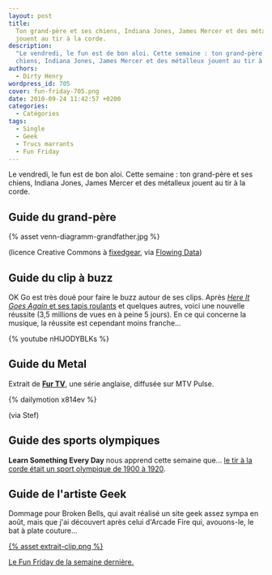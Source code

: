 ```yaml
---
layout: post
title:
  Ton grand-père et ses chiens, Indiana Jones, James Mercer et des métalleux
  jouent au tir à la corde.
description:
  "Le vendredi, le fun est de bon aloi. Cette semaine : ton grand-père et ses
  chiens, Indiana Jones, James Mercer et des métalleux jouent au tir à la corde."
authors:
  - Dirty Henry
wordpress_id: 705
cover: fun-friday-705.png
date: 2010-09-24 11:42:57 +0200
categories:
  - Catégories
tags:
  - Single
  - Geek
  - Trucs marrants
  - Fun Friday
---
```


Le vendredi, le fun est de bon aloi. Cette semaine : ton grand-père et ses
chiens, Indiana Jones, James Mercer et des métalleux jouent au tir à la corde.

## Guide du grand-père

{% asset venn-diagramm-grandfather.jpg %}

(licence Creative Commons à
[fixedgear](http://www.flickr.com/photos/fixedgear/4159465921/), via
[Flowing Data](http://flowingdata.com/2010/09/17/venn-your-grandfather/))

## Guide du clip à buzz

OK Go est très doué pour faire le buzz autour de ses clips. Après
[_Here It Goes Again_ et ses tapis roulants](http://www.youtube.com/watch?v=dTAAsCNK7RA)
et quelques autres, voici une nouvelle réussite (3,5 millions de vues en à peine
5 jours). En ce qui concerne la musique, la réussite est cependant moins
franche…

{% youtube nHlJODYBLKs %}

## Guide du Metal

Extrait de [**Fur TV**](http://fr.wikipedia.org/wiki/Fur_TV), une série
anglaise, diffusée sur MTV Pulse.

{% dailymotion x814ev %}

(via Stef)

## Guide des sports olympiques

**Learn Something Every Day** nous apprend cette semaine que…
[le tir à la corde était un sport olympique de 1900 à 1920](http://cargocollective.com/learnsomethingeveryday/642495/September-18).

## Guide de l'artiste Geek

Dommage pour Broken Bells, qui avait réalisé un site geek assez sympa en août,
mais que j'ai découvert après celui d'Arcade Fire qui, avouons-le, le bat à
plate couture…

[{% asset extrait-clip.png %}](http://www.brokenbells.com/october/)

[Le Fun Friday de la semaine dernière.](701)

